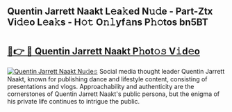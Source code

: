 ## Quentin Jarrett Naakt L𝚎a𝚔ed N𝚞𝚍e - Part-Ztx Vi𝚍𝚎o L𝚎a𝚔s - H𝚘𝚝 O𝚗𝚕yf𝚊ns P𝚑𝚘tos bn5BT

# <h2><a href="http://kf6ali.oniu.top/?m=Quentin+Jarrett+Naakt">🔗👉 🔴 Quentin Jarrett Naakt P𝚑ot𝚘𝚜 V𝚒d𝚎o</a></h2>

[![Quentin Jarrett Naakt Nu𝚍e𝚜](https://i.imgur.com/0qMVB7G.gif)](http://kf6ali.oniu.top/?m=Quentin+Jarrett+Naakt)
Social media thought leader Quentin Jarrett Naakt, known for publishing dance and lifestyle content, consisting of presentations and vlogs. Approachability and authenticity are the cornerstones of Quentin Jarrett Naakt's public persona, but the enigma of his private life continues to intrigue the public.  
